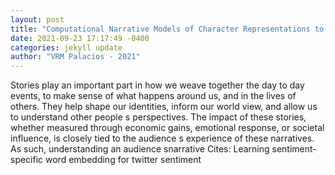 ```yaml
--- 
layout: post 
title: "Computational Narrative Models of Character Representations to Estimate Audience Perception" 
date: 2021-09-23 17:17:49 -0400 
categories: jekyll update 
author: "VRM Palacios - 2021" 
--- 
```

Stories play an important part in how we weave together the day to day events, to make sense of what happens around us, and in the lives of others. They help shape our identities, inform our world view, and allow us to understand other people s perspectives. The impact of these stories, whether measured through economic gains, emotional response, or societal influence, is closely tied to the audience s experience of these narratives. As such, understanding an audience snarrative Cites: Learning sentiment-specific word embedding for twitter sentiment